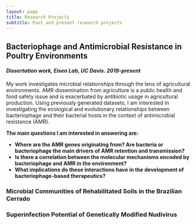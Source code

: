 ```yaml
---
layout: page
title: Research Projects
subtitle: Past and present research projects
---
```


## Bacteriophage and Antimicrobial Resistance in Poultry Environments
#### *Dissertation work, Eisen Lab, UC Davis. 2019-present*

My work investigates microbial relationships through the lens of agricultural environments. AMR dissemination from agriculture is a public health and food safety issue and is exacerbated by antibiotic usage in agricultural production. Using previously generated datasets, I am interested in investigating the ecological and evolutionary relationships between bacteriophage and their bacterial hosts in the context of antimicrobial resistance (AMR). 

**The main questions I am interested in answering are:**
  - **Where are the AMR genes originating from? Are bacteria or bacteriophage the main drivers of AMR retention and transmission?** 
  - **Is there a correlation between the molecular mechanisms encoded by bacteriophage and AMR in the environment?**
  - **What implications do these interactions have in the development of bacteriophage-based therapeutics?**


### Microbial Communities of Rehabilitated Soils in the Brazilian Cerrado

### Superinfection Potential of Genetically Modified Nudivirus
